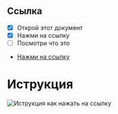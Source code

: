 ## Ссылка

 - [x] Открой этот документ
 - [x] Нажми на ссылку
 - [ ] Посмотри что это
 - [Нажми на ссылку](https://www.youtube.com/watch?v=dQw4w9WgXcQ)
# Иструкция

![Иструкция как нажать на ссылку](https://i.imgur.com/V911UtT.png)
